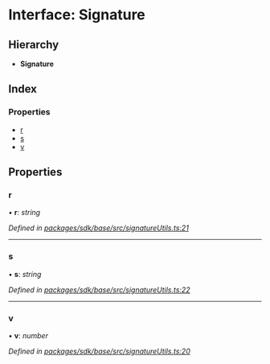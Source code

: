 # Interface: Signature

## Hierarchy

* **Signature**

## Index

### Properties

* [r](_signatureutils_.signature.md#r)
* [s](_signatureutils_.signature.md#s)
* [v](_signatureutils_.signature.md#v)

## Properties

###  r

• **r**: *string*

*Defined in [packages/sdk/base/src/signatureUtils.ts:21](https://github.com/medhak1/celo-monorepo/blob/master/packages/sdk/base/src/signatureUtils.ts#L21)*

___

###  s

• **s**: *string*

*Defined in [packages/sdk/base/src/signatureUtils.ts:22](https://github.com/medhak1/celo-monorepo/blob/master/packages/sdk/base/src/signatureUtils.ts#L22)*

___

###  v

• **v**: *number*

*Defined in [packages/sdk/base/src/signatureUtils.ts:20](https://github.com/medhak1/celo-monorepo/blob/master/packages/sdk/base/src/signatureUtils.ts#L20)*
